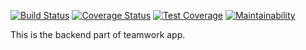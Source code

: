 [![Build Status](https://travis-ci.com/GeekSilver/teamwork-api.svg?branch=master)](https://travis-ci.com/GeekSilver/teamwork-api)
[![Coverage Status](https://coveralls.io/repos/github/GeekSilver/teamwork-api/badge.svg?branch=master)](https://coveralls.io/github/GeekSilver/teamwork-api?branch=master)
[![Test Coverage](https://api.codeclimate.com/v1/badges/7e358d1b734d88264633/test_coverage)](https://codeclimate.com/github/GeekSilver/teamwork-api/test_coverage)
[![Maintainability](https://api.codeclimate.com/v1/badges/7e358d1b734d88264633/maintainability)](https://codeclimate.com/github/GeekSilver/teamwork-api/maintainability)

This is the backend part of teamwork app.
